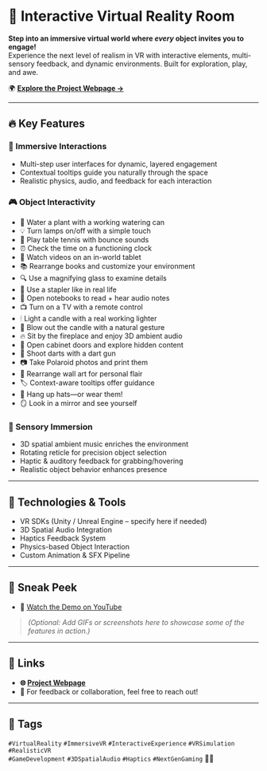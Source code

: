 # 🏡 Interactive Virtual Reality Room

**Step into an immersive virtual world where *every* object invites you to engage!**  
Experience the next level of realism in VR with interactive elements, multi-sensory feedback, and dynamic environments. Built for exploration, play, and awe.

🌍 **[Explore the Project Webpage →](https://forouzanfarzinnejad.com/virtual-reality-room/)**

---

## 🔥 Key Features

### 🧩 Immersive Interactions
- Multi-step user interfaces for dynamic, layered engagement
- Contextual tooltips guide you naturally through the space
- Realistic physics, audio, and feedback for each interaction

### 🎮 Object Interactivity
- 🌱 Water a plant with a working watering can
- 💡 Turn lamps on/off with a simple touch
- 🏓 Play table tennis with bounce sounds
- ⏰ Check the time on a functioning clock
- 📱 Watch videos on an in-world tablet
- 📚 Rearrange books and customize your environment
- 🔍 Use a magnifying glass to examine details
- 📎 Use a stapler like in real life
- 📖 Open notebooks to read + hear audio notes
- 📺 Turn on a TV with a remote control
- 🕯 Light a candle with a real working lighter
- 💨 Blow out the candle with a natural gesture
- 🔥 Sit by the fireplace and enjoy 3D ambient audio
- 🚪 Open cabinet doors and explore hidden content
- 🎯 Shoot darts with a dart gun
- 📷 Take Polaroid photos and print them
- 🎨 Rearrange wall art for personal flair
- 🏷 Context-aware tooltips offer guidance
- 🎩 Hang up hats—or wear them!
- 🪞 Look in a mirror and see yourself

### 🎵 Sensory Immersion
- 3D spatial ambient music enriches the environment
- Rotating reticle for precision object selection
- Haptic & auditory feedback for grabbing/hovering
- Realistic object behavior enhances presence

---

## 🚀 Technologies & Tools
- VR SDKs (Unity / Unreal Engine – specify here if needed)
- 3D Spatial Audio Integration
- Haptics Feedback System
- Physics-based Object Interaction
- Custom Animation & SFX Pipeline

---

## 📸 Sneak Peek
- 🎥 [Watch the Demo on YouTube](https://youtu.be/0e1mBVb3Gv8?si=6rOMqRl8a-IAsi4s)
> *(Optional: Add GIFs or screenshots here to showcase some of the features in action.)*

---

## 🔗 Links
- **🌐 [Project Webpage](https://forouzanfarzinnejad.com/virtual-reality-room/)**
- 💬 For feedback or collaboration, feel free to reach out!

---

## 📌 Tags
`#VirtualReality` `#ImmersiveVR` `#InteractiveExperience` `#VRSimulation` `#RealisticVR`  
`#GameDevelopment` `#3DSpatialAudio` `#Haptics` `#NextGenGaming` 🚀🔥
